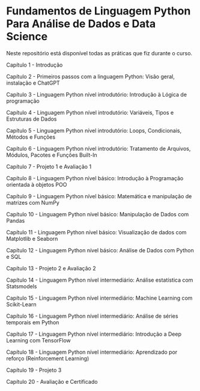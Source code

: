 # Fundamentos de Linguagem Python Para Análise de Dados e Data Science

Neste repositório está disponível todas as práticas que fiz durante o curso.

Capítulo 1 - Introdução

Capítulo 2 - Primeiros passos com a linguagem Python: Visão geral, instalação e ChatGPT

Capítulo 3 - Linguagem Python nível introdutório: Introdução à Lógica de programação

Capítulo 4 - Linguagem Python nível introdutório: Variáveis, Tipos e Estruturas de Dados

Capítulo 5 - Linguagem Python nível introdutório: Loops, Condicionais, Métodos e Funções

Capítulo 6 - Linguagem Python nível introdutório: Tratamento de Arquivos, Módulos, Pacotes e Funções Built-In

Capítulo 7 - Projeto 1 e Avaliação 1

Capítulo 8 - Linguagem Python nível básico: Introdução à Programação orientada à objetos POO

Capítulo 9 - Linguagem Python nível básico: Matemática e manipulação de matrizes com NumPy

Capítulo 10 - Linguagem Python nível básico: Manipulação de Dados com Pandas

Capítulo 11 - Linguagem Python nível básico: Visualização de dados com Matplotlib e Seaborn

Capítulo 12 - Linguagem Python nível básico: Análise de Dados com Python e SQL

Capítulo 13 - Projeto 2 e Avaliação 2

Capítulo 14 - Linguagem Python nível intermediário: Análise estatística com Statsmodels

Capítulo 15 - Linguagem Python nível intermediário: Machine Learning com Scikit-Learn

Capítulo 16 - Linguagem Python nível intermediário: Análise de séries temporais em Python

Capítulo 17 - Linguagem Python nível intermediário: Introdução a Deep Learning com TensorFlow

Capítulo 18 - Linguagem Python nível intermediário: Aprendizado por reforço (Reinforcement Learning)

Capítulo 19 - Projeto 3

Capítulo 20 - Avaliação e Certificado
